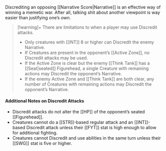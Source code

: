 Discrediting an opposing [[Narrative Score|Narrative]] is an effective way of winning a memetic war. After all, talking shit about another viewpoint is way easier than justifying one’s own. 

> [!warning]+ There are limitations to when a player may use Discredit attacks.
>
> - Only creatures with [[INT]] 8 or higher can Discredit the enemy Narrative.  
> - If Creatures are present in the opponent’s [[Active Zone]], no Discredit attacks may be used.  
> - If the Active Zone is clear but the enemy [[Think Tank]] has a [[Seat|seated]] Figurehead, a single Creature with remaining actions may Discredit the opponent’s Narrative.  
> - If the enemy Active Zone and [[Think Tank]] are both clear, any number of Creatures  with remaining actions may Discredit the opponent’s Narrative.  

#### Additional Notes on Discredit Attacks

- Discredit attacks do not alter the [[HP]] of the opponent’s seated [[Figurehead]].
- Creatures cannot do a [[STR]]-based regular attack and an [[INT]]-based Discredit attack unless their [[FYT]] stat is high enough to allow for additional fighting.
- Creatures cannot Discredit and use abilities in the same turn unless their [[SWG]] stat is five or higher. 